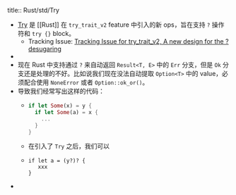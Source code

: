 title:: Rust/std/Try

- [Try](https://doc.rust-lang.org/std/ops/trait.Try.html) 是 [[Rust]] 在 `try_trait_v2` feature 中引入的新 ops，旨在支持 `?` 操作符和 `try {}` block。
	- Tracking Issue: [Tracking Issue for try_trait_v2, A new design for the ? desugaring](https://github.com/rust-lang/rust/issues/84277)
-
- 现在 Rust 中支持通过 `?` 来自动返回 `Result<T, E>` 中的 `Err` 分支，但是 `Ok` 分支还是处理的不好。比如说我们现在没法自动提取 `Option<T>` 中的 value，必须配合使用 `NoneError` 或者 `Option::ok_or()`。
- 导致我们经常写出这样的代码：
	- ```rust
	  if let Some(x) = y {
	    if let Some(a) = x {
	      ...
	    }
	  }
	  ```
	- 在引入了 `Try` 之后，我们可以
	- ```
	  if let a = (y?)? {
	     xxx
	  }
	  ```
-